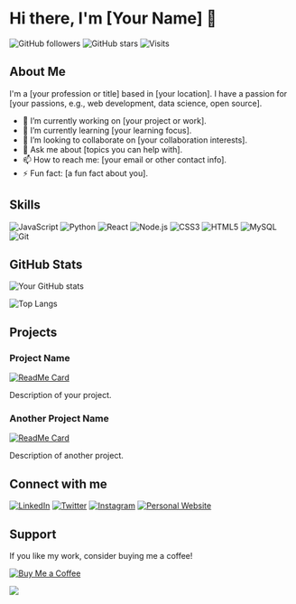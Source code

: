 # Hi there, I'm [Your Name] 👋

![GitHub followers](https://img.shields.io/github/followers/yourusername?label=Follow&style=social) 
![GitHub stars](https://img.shields.io/github/stars/yourusername?affiliations=OWNER%2CCOLLABORATOR&style=social) 
![Visits](https://visitor-badge.glitch.me/badge?page_id=yourusername.yourusername)

## About Me

I'm a [your profession or title] based in [your location]. I have a passion for [your passions, e.g., web development, data science, open source].

- 🔭 I’m currently working on [your project or work].
- 🌱 I’m currently learning [your learning focus].
- 👯 I’m looking to collaborate on [your collaboration interests].
- 💬 Ask me about [topics you can help with].
- 📫 How to reach me: [your email or other contact info].
- ⚡ Fun fact: [a fun fact about you].

## Skills

![JavaScript](https://img.shields.io/badge/-JavaScript-F7DF1E?style=flat-square&logo=javascript&logoColor=black)
![Python](https://img.shields.io/badge/-Python-3776AB?style=flat-square&logo=python&logoColor=white)
![React](https://img.shields.io/badge/-React-61DAFB?style=flat-square&logo=react&logoColor=black)
![Node.js](https://img.shields.io/badge/-Node.js-339933?style=flat-square&logo=node.js&logoColor=white)
![CSS3](https://img.shields.io/badge/-CSS3-1572B6?style=flat-square&logo=css3)
![HTML5](https://img.shields.io/badge/-HTML5-E34F26?style=flat-square&logo=html5&logoColor=white)
![MySQL](https://img.shields.io/badge/-MySQL-4479A1?style=flat-square&logo=mysql&logoColor=white)
![Git](https://img.shields.io/badge/-Git-F05032?style=flat-square&logo=git&logoColor=white)

## GitHub Stats

![Your GitHub stats](https://github-readme-stats.vercel.app/api?username=yourusername&show_icons=true&theme=radical)

![Top Langs](https://github-readme-stats.vercel.app/api/top-langs/?username=yourusername&layout=compact&theme=radical)

## Projects

### Project Name
[![ReadMe Card](https://github-readme-stats.vercel.app/api/pin/?username=yourusername&repo=your-repo&theme=radical)](https://github.com/yourusername/your-repo)

Description of your project.

### Another Project Name
[![ReadMe Card](https://github-readme-stats.vercel.app/api/pin/?username=yourusername&repo=your-repo&theme=radical)](https://github.com/yourusername/your-repo)

Description of another project.

## Connect with me

[![LinkedIn](https://img.shields.io/badge/-LinkedIn-0077B5?style=flat-square&logo=linkedin&logoColor=white)](https://linkedin.com/in/yourusername)
[![Twitter](https://img.shields.io/badge/-Twitter-1DA1F2?style=flat-square&logo=twitter&logoColor=white)](https://twitter.com/yourusername)
[![Instagram](https://img.shields.io/badge/-Instagram-E4405F?style=flat-square&logo=instagram&logoColor=white)](https://instagram.com/yourusername)
[![Personal Website](https://img.shields.io/badge/-Website-000000?style=flat-square&logo=about.me&logoColor=white)](https://yourwebsite.com)

## Support

If you like my work, consider buying me a coffee!

[![Buy Me a Coffee](https://img.shields.io/badge/-Buy%20Me%20a%20Coffee-FFDD00?style=flat-square&logo=buy-me-a-coffee&logoColor=black)](https://buymeacoffee.com/yourusername)




[![](https://visitcount.itsvg.in/api?id=aniketverma-7&label=Profile%20Views&color=12&icon=5&pretty=false)](https://visitcount.itsvg.in)
